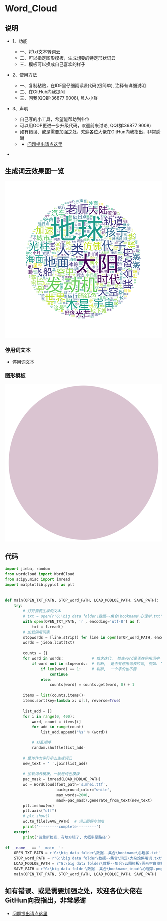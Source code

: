 Word_Cloud  
====
## 说明  
* 1、功能  
    * 一、将txt文本转词云  
    * 二、可以指定图形模板，生成想要的特定形状词云   
    * 三、模板可以换成自己喜欢的样子

* 2、使用方法  
    * 一、复制粘贴，在IDE里仔细阅读源代码(很简单), 注释有详细说明  
    * 二、在GitHub向我提问  
    * 三、问我(QQ群:36877 9008), 私人小群  

* 3、声明  
    * 自己写的小工具，希望能帮助到各位  
    * 可以用OOP更进一步升级代码，欢迎前来讨论, QQ(群:36877 9008)
    * 如有错误、或是需要加强之处，欢迎各位大佬在GitHun向我指出，非常感谢  
    * - [问题提出请点这里](https://github.com/KissMyLady/Word_Cloud/issues)
-
## 生成词云效果图一览
![1](https://github.com/KissMyLady/Word_Cloud/blob/master/Img/word_cloud_erth.png)  

### 停用词文本  
- [停用词文本]()  

### 图形模板
![3](https://github.com/KissMyLady/Word_Cloud/blob/master/Img/ing_none_word.png)  


## 代码  
```Python
import jieba, random
from wordcloud import WordCloud
from scipy.misc import imread
import matplotlib.pyplot as plt


def main(OPEN_TXT_PATN, STOP_word_PATH, LOAD_MODLOE_PATH, SAVE_PATH):
    try:
        # 打开要要生成的文本
        # txt = open(r'G:\big data folder\数据--集合\bookname\心理学.txt', encoding="utf-8").read()
        with open(OPEN_TXT_PATN, 'r', encoding='utf-8') as f:
            txt = f.read()
        # 加载停用词表
        stopwords = [line.strip() for line in open(STOP_word_PATH, encoding="utf-8").readlines()]
        words = jieba.lcut(txt)
        
        counts = {}
        for word in words:             # 依次迭代， 检查word是否在停用词中
            if word not in stopwords:  # 判断,  是否有停用词表的词, 例如: ‘的’  ‘啊’ ‘哦’
                if len(word) == 1:     # 判断,  一个字的也不要
                    continue
                else:
                    counts[word] = counts.get(word, 0) + 1
                    
        items = list(counts.items())
        items.sort(key=lambda x: x[1], reverse=True)
        
        list_add = []
        for i in range(0, 400):
            word, count = items[i]
            for add in range(count):
                list_add.append("%s" % (word))
            
            # 打乱顺序
            random.shuffle(list_add)
        
        # 整体作为字符串去生成词云
        new_text = ' '.join(list_add)
        
        # 加载词云模板，一般是纯色模板
        pac_mask = imread(LOAD_MODLOE_PATH)
        wc = WordCloud(font_path='simhei.ttf',
                       background_color="white",
                       max_words=2000,
                       mask=pac_mask).generate_from_text(new_text)
        plt.imshow(wc)
        plt.axis("off")
        # plt.show()
        wc.to_file(SAVE_PATH)  # 词云图保存地址
        print('---------complete---------')
    except:
        print('请重新检查，有地方错了, 大概率是路径')

if __name__ == '__main__':
    OPEN_TXT_PATN = r'G:\big data folder\数据--集合\bookname\心理学.txt'
    STOP_word_PATH = r"G:\big data folder\数据--集合\词云\大杂烩停用词.txt"
    LOAD_MODLOE_PATH = r"G:\big data folder\数据--集合\云图模板\圆形空白模板.png"
    SAVE_PATH = r"G:\big data folder\数据--集合\bookname_input\心理学.png"
    main(OPEN_TXT_PATN, STOP_word_PATH, LOAD_MODLOE_PATH, SAVE_PATH)
```
## 如有错误、或是需要加强之处，欢迎各位大佬在GitHun向我指出，非常感谢  
- [问题提出请点这里](https://github.com/KissMyLady/Word_Cloud/issues)
